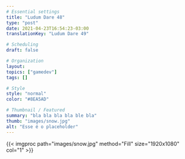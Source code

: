 ```yaml
---
# Essential settings
title: "Ludum Dare 48"
type: "post"
date: 2021-04-23T16:54:23-03:00
translationKey: "Ludum Dare 49"

# Scheduling
draft: false

# Organization
layout:
topics: ["gamedev"]
tags: []

# Style
style: "normal"
color: "#8EA5AD"

# Thumbnail / Featured
summary: "bla bla bla bla ble bla"
thumb: "images/snow.jpg"
alt: "Esse é o placeholder"
---
```


{{< imgproc path="images/snow.jpg" method="Fill" size="1920x1080" col="1" >}}